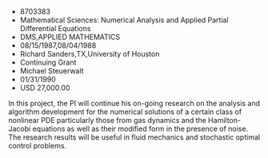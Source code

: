 
* 8703383
* Mathematical Sciences: Numerical Analysis and Applied Partial Differential Equations
* DMS,APPLIED MATHEMATICS
* 08/15/1987,08/04/1988
* Richard Sanders,TX,University of Houston
* Continuing Grant
* Michael Steuerwalt
* 01/31/1990
* USD 27,000.00

In this project, the PI will continue his on-going research on the analysis and
algorithm development for the numerical solutions of a certain class of
nonlinear PDE particularly those from gas dynamics and the Hamilton-Jacobi
equations as well as their modified form in the presence of noise. The research
results will be useful in fluid mechanics and stochastic optimal control
problems.
